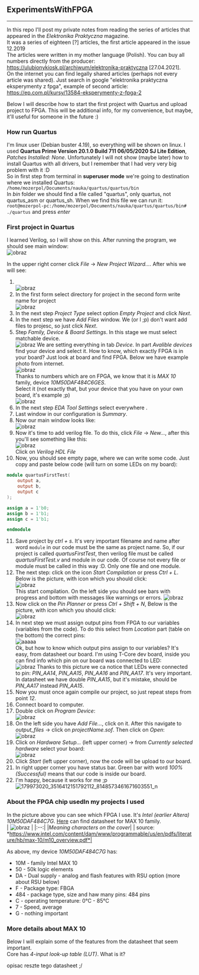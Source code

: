 ## ExperimentsWithFPGA 
_______________

In this repo I'll post my private notes from reading the series of articles that appeared in the *Elektronika Praktyczna* magazine. <br/>
It was a series of eighteen [?] articles, the first article appeared in the issue 12.2019 <br/>
The articles were written in my mother language (Polish). You can buy all numbers directly from the producer: https://ulubionykiosk.pl/archiwum/elektronika-praktyczna [27.04.2021]. <br/>
On the internet you can find legally shared articles (perhaps not every article was shared). Just search in google "elektronika praktyczna eksperymenty z fpga", example of second article: https://ep.com.pl/kursy/13584-eksperymenty-z-fpga-2 <br/>

Below I will describe how to start the first project with Quartus and upload project to FPGA. This will be additional info, for my convenience, but maybe, it'll useful for someone in the future :) <br/>

### How run Quartus
I'm linux user (Debian buster 4.19), so everything will be shown on linux. I used **Quartus Prime Version 20.1.0 Build 711 06/05/2020 SJ Lite Edition**, *Patches Installed: None*. Unfortunately I will not show (maybe later) how to install Quartus with all drivers, but I remember that I had very very big problem with it :D <br/>
So in first step from terminal in **superuser mode** we're going to destination where we installed Quartus: <br/>
`/home/mozerpol/Documents/nauka/quartus/quartus/bin` <br/>
In *bin* folder we should find a file called "quartus", only quartus, not quartus_asm or quartus_sh. When we find this file we can run it: <br/>
`root@mozerpol-pc:/home/mozerpol/Documents/nauka/quartus/quartus/bin# ./quartus` and press *enter* <br/>

### First project in Quartus
I learned Verilog, so I will show on this. After running the program, we should see main window: <br/>
![obraz](https://user-images.githubusercontent.com/43972902/116442136-704fe180-a852-11eb-9879-5698bf49f210.png)

In the upper right corner click *File* -> *New Project Wizard...*. After whis we will see: 
1. <br/> ![obraz](https://user-images.githubusercontent.com/43972902/116383619-4927ee80-a817-11eb-992a-ba1c37493f1a.png)
2. In the first form select directory for project in the second form write name for project <br/> ![obraz](https://user-images.githubusercontent.com/43972902/116384518-35c95300-a818-11eb-9d90-e7bb362fb77e.png)
3. In the next step *Project Type* select option *Empty Project* and click *Next*.
4. In the next step we have *Add Files* window. We (or I ;p) don't want add files to projesc, so just click *Next*.
5. Step *Family, Device & Board Settings*. In this stage we must select matchable device. <br/> ![obraz](https://user-images.githubusercontent.com/43972902/116385280-ef282880-a818-11eb-80c1-1c304f8ac655.png)
We are setting everything in tab *Device*. In part *Avalible devices* find your device and select it. How to know, which exactly FPGA is in your board? Just look at board and find FPGA. Below we have example photo from internet. <br/> ![obraz](https://user-images.githubusercontent.com/43972902/116386942-935e9f00-a81a-11eb-8a82-d5cf2c628b0d.png) <br/> Thanks to numbers which are on FPGA, we know that it is *MAX 10* family, device *10M50DAF484C6GES*. <br/>
Select it (not exactly that, but your device that you have on your own board, it's example ;p) <br/> ![obraz](https://user-images.githubusercontent.com/43972902/116388009-b2a9fc00-a81b-11eb-8d85-4bb95fb2ef0c.png)
6. In the next step *EDA Tool Settings* select everywhere *<None>*.
7. Last window in our configuration is *Summary*.
8. Now our main window looks like: <br/> ![obraz](https://user-images.githubusercontent.com/43972902/116389086-db7ec100-a81c-11eb-907b-888077490e4f.png)
9. Now it's time to add verilog file. To do this, click *File* -> *New...*, after this you'll see something like this: <br/> ![obraz](https://user-images.githubusercontent.com/43972902/116430487-2d3c4100-a847-11eb-9c78-c518dabbb872.png) <br/>
Click on *Verilog HDL File*
10. Now, you should see empty page, where we can write some code. Just copy and paste below code (will turn on some LEDs on my board): <br/>
```verilog
module quartusFirstTest(
    output a,
    output b,
    output c
);

assign a = 1'b0;
assign b = 1'b1;
assign c = 1'b1;

endmodule
```

11. Save project by *ctrl + s*. It's very important filename and name after word `module` in our code must be the same as project name. So, if our project is called *quartusFirstTest*, then verilog file must be called *quartusFirstTest.v* and module in our code. Of course not every file or module must be called in this way :D. Only one file and one module.
12. The next step: click on the icon *Start Compilation* or press *Ctrl + L*. Below is the picture, with icon which you should click: <br/>
![obraz](https://user-images.githubusercontent.com/43972902/116433590-f0257e00-a849-11eb-9dde-347f181e585e.png) <br/>
This start compilation. On the left side you should see bars with progress and bottom with messages like warnings or errors.
![obraz](https://user-images.githubusercontent.com/43972902/116432967-58c02b00-a849-11eb-96d8-e426a4ea881b.png)
13. Now click on the *Pin Planner* or press *Ctrl + Shift + N*, Below is the picture, with icon which you should click: <br/>
![obraz](https://user-images.githubusercontent.com/43972902/116435464-aa69b500-a84b-11eb-9b28-3e78ae14c10f.png)
14. In next step we must assign output pins from FPGA to our variables (variables from the code). To do this select from *Location* part (table on the bottom) the correct pins: <br/>
![aaaaa](https://user-images.githubusercontent.com/43972902/116443770-56af9980-a854-11eb-9406-316232d1bdee.png) <br/>
Ok, but how to know which output pins assign to our variables? It's easy, from datasheet our board. I'm using T-Core dev board, inside you can find info which pin on our board was connected to LED: <br/>
![obraz](https://user-images.githubusercontent.com/43972902/116444162-bb6af400-a854-11eb-9e5a-d7431ac0c8db.png) 
Thanks to this picture we ca notice that LEDs were connected to pin: *PIN_AA14*, *PIN_AA15*, *PIN_AA16* and *PIN_AA17*. It's very important. In datasheet we have double *PIN_AA15*, but it's mistake, should be *PIN_AA17* instead *PIN_AA15*.
15. Now you must once again compile our project, so just repeat steps from point *12*.
16. Connect board to computer.
17. Double click on *Program Device*: <br/>
![obraz](https://user-images.githubusercontent.com/43972902/116445346-18b37500-a856-11eb-9fbf-3f65570d53e8.png)
18. On  the left side you have *Add File...*, click on it. After this navigate to *output_files* -> click on *projectName.sof*. Then click on *Open*: <br/>
![obraz](https://user-images.githubusercontent.com/43972902/116445688-71830d80-a856-11eb-9582-6cfa82747312.png)
19. Click on *Hardware Setup...* (left upper corner) -> from *Currently selected hardware* select your board: <br/>
![obraz](https://user-images.githubusercontent.com/43972902/116446227-05ed7000-a857-11eb-80f8-03fe0b59aa98.png)
20. Click *Start* (left upper corner), now the code will be upload to our board.
21. In right upper corner you have status bar. Green bar with word *100% (Successful)* means that our code is inside our board.
22. I'm happy, because it works for me ;p <br/>
![179973020_3516412151792112_8148573461671603551_n](https://user-images.githubusercontent.com/43972902/116446954-c410f980-a857-11eb-8158-da1b11b2eeda.jpg)

### About the FPGA chip usedIn my projects I used 
In the picture above you can see which FPGA I use. It's *Intel (earlier Altera) 10M50DAF484C7G*. [Here](#https://www.intel.com/content/dam/www/programmable/us/en/pdfs/literature/hb/max-10/m10_overview.pdf) can find datasheet for MAX 10 family. <br/>
| ![obraz](https://user-images.githubusercontent.com/43972902/116540518-8e692080-a8ea-11eb-852c-aa3f6f137b9f.png) |
|:--:|
|*Meaning characters on the cover*|
| source: *https://www.intel.com/content/dam/www/programmable/us/en/pdfs/literature/hb/max-10/m10_overview.pdf*|

As above, my device *10M50DAF484C7G* has:
- 10M - family Intel MAX 10
- 50 - 50k logic elements
- DA - Dual supply - analog and flash features with RSU option (more about RSU below)
- F - Package type: FBGA
- 484 - package type, size and haw many pins: 484 pins 
- C - operating temperature: 0°C - 85°C
- 7 - Speed, average
- G - nothing important

### More details about MAX 10
Below I will explain some of the features from the datasheet that seem important. <br/>
Core has *4-input look-up table (LUT)*. What is it? 

opisac reszte tego datasheet ;/



















